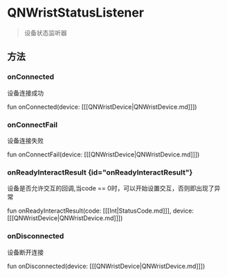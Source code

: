 <show-structure depth="2"/>

# QNWristStatusListener

> 设备状态监听器

## 方法

### onConnected

设备连接成功

<code-block lang="Kotlin">
    fun onConnected(device: [[[QNWristDevice|QNWristDevice.md]]])
</code-block>

### onConnectFail

设备连接失败

<code-block lang="Kotlin">
    fun onConnectFail(device: [[[QNWristDevice|QNWristDevice.md]]])
</code-block>

### onReadyInteractResult {id="onReadyInteractResult"}

设备是否允许交互的回调,当code == 0时，可以开始设置交互，否则即出现了异常

<code-block lang="Kotlin">
    fun onReadyInteractResult(code: [[[Int|StatusCode.md]]], device: [[[QNWristDevice|QNWristDevice.md]]])
</code-block>

### onDisconnected

设备断开连接

<code-block lang="Kotlin">
    fun onDisconnected(device: [[[QNWristDevice|QNWristDevice.md]]])
</code-block>
